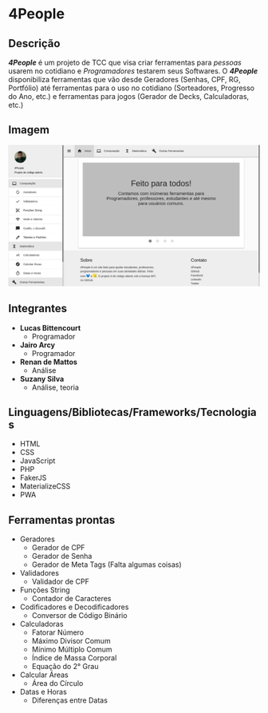 # 4People

## Descrição
  **_4People_** é um projeto de TCC que visa criar ferramentas para _pessoas_ usarem no cotidiano e _Programadores_ testarem seus Softwares.
  O **_4People_** disponibiliza ferramentas que vão desde Geradores (Senhas, CPF, RG, Portfólio) até ferramentas para o uso no cotidiano (Sorteadores, Progresso do Ano, etc.) e ferramentas para jogos (Gerador de Decks, Calculadoras, etc.)

## Imagem
  ![4people](imagens/4People.png "4People - Início")

## Integrantes
  - **Lucas Bittencourt**
    - Programador
  - **Jairo Arcy**
    - Programador
  - **Renan de Mattos**
    - Análise
  - **Suzany Silva**
    - Análise, teoria

## Linguagens/Bibliotecas/Frameworks/Tecnologias
  - HTML
  - CSS
  - JavaScript 
  - PHP
  - FakerJS
  - MaterializeCSS
  - PWA

## Ferramentas prontas
  - Geradores
    - Gerador de CPF
    - Gerador de Senha
    - Gerador de Meta Tags (Falta algumas coisas)
  - Validadores
    - Validador de CPF
  - Funções String
    - Contador de Caracteres
  - Codificadores e Decodificadores
    - Conversor de Código Binário
  - Calculadoras
    - Fatorar Número
    - Máximo Divisor Comum
    - Mínimo Múltiplo Comum
    - Índice de Massa Corporal
    - Equação do 2° Grau
  - Calcular Áreas
    - Área do Círculo
  - Datas e Horas
    - Diferenças entre Datas